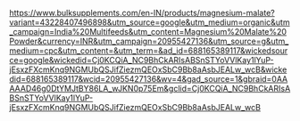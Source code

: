 https://www.bulksupplements.com/en-IN/products/magnesium-malate?variant=43228407496898&utm_source=google&utm_medium=organic&utm_campaign=India%20Multifeeds&utm_content=Magnesium%20Malate%20Powder&currency=INR&utm_campaign=20955427136&utm_source=g&utm_medium=cpc&utm_content=&utm_term=&ad_id=688165389117&wickedsource=google&wickedid=Cj0KCQiA_NC9BhCkARIsABSnSTYoVVlKay1lYuP-jEsxzFXcmKnq9NGMUbQSJifZiezmQEOxSbC9Bb8aAsbJEALw_wcB&wickedid=688165389117&wcid=20955427136&wv=4&gad_source=1&gbraid=0AAAAAD46g0DtYMJtBY86LA_wJKN0p75Em&gclid=Cj0KCQiA_NC9BhCkARIsABSnSTYoVVlKay1lYuP-jEsxzFXcmKnq9NGMUbQSJifZiezmQEOxSbC9Bb8aAsbJEALw_wcB